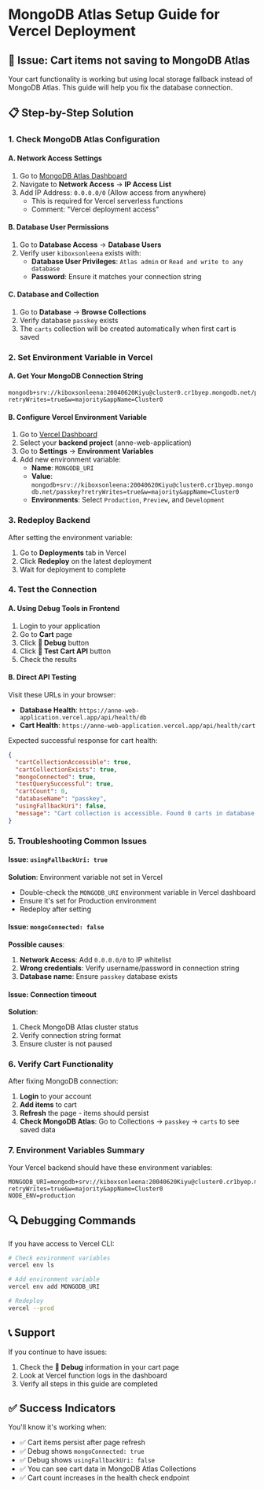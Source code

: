 # MongoDB Atlas Setup Guide for Vercel Deployment

## 🚨 Issue: Cart items not saving to MongoDB Atlas

Your cart functionality is working but using local storage fallback instead of MongoDB Atlas. This guide will help you fix the database connection.

## 📋 Step-by-Step Solution

### 1. **Check MongoDB Atlas Configuration**

#### A. Network Access Settings
1. Go to [MongoDB Atlas Dashboard](https://cloud.mongodb.com/)
2. Navigate to **Network Access** → **IP Access List**
3. Add IP Address: `0.0.0.0/0` (Allow access from anywhere)
   - This is required for Vercel serverless functions
   - Comment: "Vercel deployment access"

#### B. Database User Permissions
1. Go to **Database Access** → **Database Users**
2. Verify user `kiboxsonleena` exists with:
   - **Database User Privileges**: `Atlas admin` or `Read and write to any database`
   - **Password**: Ensure it matches your connection string

#### C. Database and Collection
1. Go to **Database** → **Browse Collections**
2. Verify database `passkey` exists
3. The `carts` collection will be created automatically when first cart is saved

### 2. **Set Environment Variable in Vercel**

#### A. Get Your MongoDB Connection String
```
mongodb+srv://kiboxsonleena:20040620Kiyu@cluster0.cr1byep.mongodb.net/passkey?retryWrites=true&w=majority&appName=Cluster0
```

#### B. Configure Vercel Environment Variable
1. Go to [Vercel Dashboard](https://vercel.com/dashboard)
2. Select your **backend project** (anne-web-application)
3. Go to **Settings** → **Environment Variables**
4. Add new environment variable:
   - **Name**: `MONGODB_URI`
   - **Value**: `mongodb+srv://kiboxsonleena:20040620Kiyu@cluster0.cr1byep.mongodb.net/passkey?retryWrites=true&w=majority&appName=Cluster0`
   - **Environments**: Select `Production`, `Preview`, and `Development`

### 3. **Redeploy Backend**

After setting the environment variable:
1. Go to **Deployments** tab in Vercel
2. Click **Redeploy** on the latest deployment
3. Wait for deployment to complete

### 4. **Test the Connection**

#### A. Using Debug Tools in Frontend
1. Login to your application
2. Go to **Cart** page
3. Click **🐛 Debug** button
4. Click **🧪 Test Cart API** button
5. Check the results

#### B. Direct API Testing
Visit these URLs in your browser:
- **Database Health**: `https://anne-web-application.vercel.app/api/health/db`
- **Cart Health**: `https://anne-web-application.vercel.app/api/health/cart`

Expected successful response for cart health:
```json
{
  "cartCollectionAccessible": true,
  "cartCollectionExists": true,
  "mongoConnected": true,
  "testQuerySuccessful": true,
  "cartCount": 0,
  "databaseName": "passkey",
  "usingFallbackUri": false,
  "message": "Cart collection is accessible. Found 0 carts in database 'passkey'."
}
```

### 5. **Troubleshooting Common Issues**

#### Issue: `usingFallbackUri: true`
**Solution**: Environment variable not set in Vercel
- Double-check the `MONGODB_URI` environment variable in Vercel dashboard
- Ensure it's set for Production environment
- Redeploy after setting

#### Issue: `mongoConnected: false`
**Possible causes**:
1. **Network Access**: Add `0.0.0.0/0` to IP whitelist
2. **Wrong credentials**: Verify username/password in connection string
3. **Database name**: Ensure `passkey` database exists

#### Issue: Connection timeout
**Solution**: 
1. Check MongoDB Atlas cluster status
2. Verify connection string format
3. Ensure cluster is not paused

### 6. **Verify Cart Functionality**

After fixing MongoDB connection:
1. **Login** to your account
2. **Add items** to cart
3. **Refresh** the page - items should persist
4. **Check MongoDB Atlas**: Go to Collections → `passkey` → `carts` to see saved data

### 7. **Environment Variables Summary**

Your Vercel backend should have these environment variables:

```env
MONGODB_URI=mongodb+srv://kiboxsonleena:20040620Kiyu@cluster0.cr1byep.mongodb.net/passkey?retryWrites=true&w=majority&appName=Cluster0
NODE_ENV=production
```

## 🔍 Debugging Commands

If you have access to Vercel CLI:

```bash
# Check environment variables
vercel env ls

# Add environment variable
vercel env add MONGODB_URI

# Redeploy
vercel --prod
```

## 📞 Support

If you continue to have issues:
1. Check the **🐛 Debug** information in your cart page
2. Look at Vercel function logs in the dashboard
3. Verify all steps in this guide are completed

## ✅ Success Indicators

You'll know it's working when:
- ✅ Cart items persist after page refresh
- ✅ Debug shows `mongoConnected: true`
- ✅ Debug shows `usingFallbackUri: false`
- ✅ You can see cart data in MongoDB Atlas Collections
- ✅ Cart count increases in the health check endpoint
